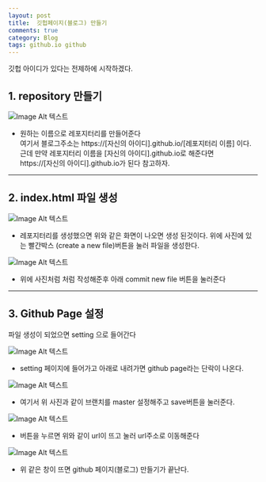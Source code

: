 ```yaml
---
layout: post
title:  깃헙페이지(블로그) 만들기
comments: true
category: Blog
tags: github.io github
---
```


깃헙 아이디가 있다는 전제하에 시작하겠다.

## 1. repository 만들기

![Image Alt 텍스트]({{site.url}}/public/imgs/create_repository.JPG)
 + 원하는 이름으로 레포지터리를 만들어준다  
 여기서 블로그주소는 https://[자신의 아이디].github.io/[레포지터리 이름] 이다.  
근데 만약 레포지터리 이름을 [자신의 아이디].github.io로 해준다면   
https://[자신의 아이디].github.io가 된다
참고하자.  


---


## 2. index.html 파일 생성
![Image Alt 텍스트]({{site.url}}/public/imgs/create_new_file1.JPG)
 + 레포지터리를 생성했으면 위와 같은 화면이 나오면 생성 된것이다.
  위에 사진에 있는 빨간박스 (create a new file)버튼을 눌러 파일을 생성한다.  

![Image Alt 텍스트]({{site.url}}/public/imgs/create_new_file2.JPG)
 + 위에 사진처럼 처럼 작성해준후 아래 commit new file 버튼을 눌러준다


---


## 3. Github Page 설정
 파일 생성이 되었으면 setting 으로 들어간다

 ![Image Alt 텍스트]({{site.url}}/public/imgs/setting_github_page1.JPG)
   + setting 페이지에 들어가고 아래로 내려가면 github page라는 단락이 나온다.

 ![Image Alt 텍스트]({{site.url}}/public/imgs/setting_github_page2.JPG)

  + 여기서 위 사진과 같이 브랜치를 master 설정해주고 save버튼을 눌러준다.  

  ![Image Alt 텍스트]({{site.url}}/public/imgs/setting_github_page3.jpg)
  + 버튼을 누르면 위와 같이 url이 뜨고 눌러 url주소로 이동해준다  

  ![Image Alt 텍스트]({{site.url}}/public/imgs/setting_github_page4.JPG)
  
  +  위 같은 창이 뜨면 github 페이지(블로그) 만들기가 끝난다.  

